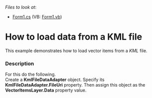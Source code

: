 <!-- default file list -->
*Files to look at*:

* [Form1.cs](./CS/WinForms_MapControl_KmlFileDataAdapter/Form1.cs) (VB: [Form1.vb](./VB/WinForms_MapControl_KmlFileDataAdapter/Form1.vb))
<!-- default file list end -->
# How to load data from a KML file


<p>This example demonstrates how to load vector items from a <em>KML </em>file.<em><br /></em></p>


<h3>Description</h3>

For this do the following.<br />Create a <strong>KmlFileDataAdapter</strong> object. Specify its <strong>KmlFileDataAdapter.FileUri</strong> property. Then assign this object as the <strong>VectorItemsLayer.Data</strong> property value.

<br/>


